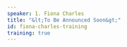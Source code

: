 ```yaml
---
speaker: 1. Fiona Charles
title: "&lt;To Be Announced Soon&gt;"
id: fiona-charles-training
training: true
---
```

